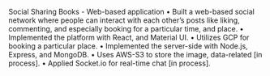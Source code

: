 Social Sharing Books - Web-based application
• Built a web-based social network where people can interact with each other’s posts like liking, commenting, and especially booking for a particular time, and place.
• Implemented the platform with React, and Material UI.
• Utilizes GCP for booking a particular place.
• Implemented the server-side with Node.js, Express, and MongoDB.
• Uses AWS-S3 to store the image, data-related [in process].
• Applied Socket.io for real-time chat [in process].
